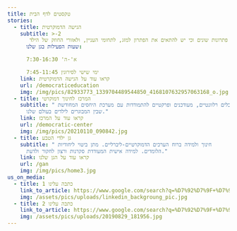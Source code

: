```yaml
---
title: טקסטים לדף הבית
stories:
  - title: הגישה הדמוקרטית
    subtitle: >-2
       הגישה מתבססת על ההנחה כי לכל צורך ישנם מגוון פתרונות שונים וכי יש להתאים את הפתרון למזג, לתחומי העניין, ולאזורי החוזק של הילד
      שעות הפעילות בגן שלנו:

      א'-ה' 7:30-16:30

      ימי שישי לסירוגין 7:45-11:45
    link: קראו עוד על הגישה הדמוקרטית
    url: /democraticeducation
    img: /img/pics/82933773_1339704489544850_4168107632957063168_o.jpg
  - title: המרכז לחינוך דמוקרטי
    subtitle: " כלים רלוונטיים, מעודכנים ופרקטיים להתמודדות עם מערכת היחסים המחודשת
      שבין המבוגרים לילדים בעולם שלנו."
    link: קראו עוד על המרכז
    url: /democratic-center
    img: /img/pics/20210110_090842.jpg
  - title: גן ילדי הטבע
    subtitle: " חינוך ולמידה ברוח הערכים הדמוקרטיים-ליברליים. מתן ביטוי ליחודיות
      הלומדים. למידה אישית המעודדת סקרנות ורצון לחקור ולדעת."
    link: קראו עוד על הגן שלנו
    url: /gan
    img: /img/pics/home3.jpg
us_on_media:
  - title: כתבה עלינו 1
    link_to_article: https://www.google.com/search?q=%D7%92%D7%9F+%D7%99%D7%9C%D7%93%D7%99+%D7%94%D7%98%D7%91%D7%A2
    img: /assets/pics/uploads/linkedin_backgroung_pic.jpg
  - title: כתבה עלינו 2
    link_to_article: https://www.google.com/search?q=%D7%92%D7%9F+%D7%99%D7%9C%D7%93%D7%99+%D7%94%D7%98%D7%91%D7%A2
    img: /assets/pics/uploads/20190829_181956.jpg
---
```

